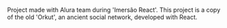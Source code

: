 Project made with Alura team during 'Imersão React'.
This project is a copy of the old 'Orkut', an ancient social network, developed with React.
